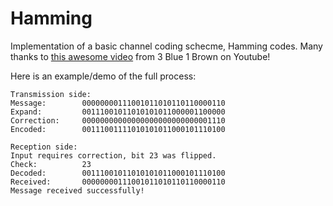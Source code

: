 # Hamming

Implementation of a basic channel coding schecme, Hamming codes. Many thanks to [this awesome video](https://www.youtube.com/watch?v=X8jsijhllIA&t=0s) from 3 Blue 1 Brown on Youtube!

Here is an example/demo of the full process:
```
Transmission side:
Message:        00000000111001011010110110000110
Expand:         00111001011010101011000001100000
Correction:     00000000000000000000000000001110
Encoded:        00111001111010101011000101110100

Reception side:
Input requires correction, bit 23 was flipped.
Check:          23
Decoded:        00111001011010101011000101110100
Received:       00000000111001011010110110000110
Message received successfully!
```
